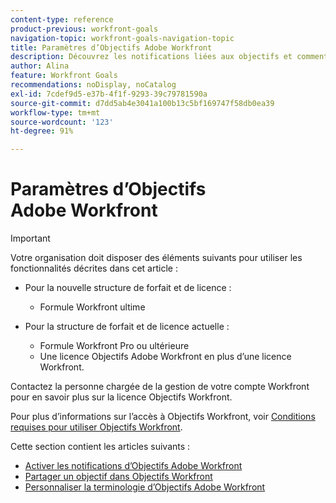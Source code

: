 ```yaml
---
content-type: reference
product-previous: workfront-goals
navigation-topic: workfront-goals-navigation-topic
title: Paramètres d’Objectifs Adobe Workfront
description: Découvrez les notifications liées aux objectifs et comment partager un objectif dans Objectifs Adobe Workfront dans les articles suivants.
author: Alina
feature: Workfront Goals
recommendations: noDisplay, noCatalog
exl-id: 7cdef9d5-e37b-4f1f-9293-39c79781590a
source-git-commit: d7dd5ab4e3041a100b13c5bf169747f58db0ea39
workflow-type: tm+mt
source-wordcount: '123'
ht-degree: 91%

---
```


# Paramètres d’Objectifs Adobe Workfront

>[!IMPORTANT]
>
>Votre organisation doit disposer des éléments suivants pour utiliser les fonctionnalités décrites dans cet article :
>
>* Pour la nouvelle structure de forfait et de licence :
>
>   * Formule Workfront ultime
>    
>* Pour la structure de forfait et de licence actuelle :
>
>   * Formule Workfront Pro ou ultérieure
>   * Une licence Objectifs Adobe Workfront en plus d’une licence Workfront.
>
>Contactez la personne chargée de la gestion de votre compte Workfront pour en savoir plus sur la licence Objectifs Workfront.
> 
>Pour plus d’informations sur l’accès à Objectifs Workfront, voir [Conditions requises pour utiliser Objectifs Workfront](/help/quicksilver/workfront-goals/goal-management/access-needed-for-wf-goals.md).

Cette section contient les articles suivants :

* [Activer les notifications d’Objectifs Adobe Workfront](../../workfront-goals/workfront-goals-settings/wf-goals-notifications.md)
* [Partager un objectif dans Objectifs Workfront](../../workfront-goals/workfront-goals-settings/share-a-goal.md)
* [Personnaliser la terminologie d’Objectifs Adobe Workfront](../workfront-goals-settings/customize-wf-goals-terminology.md)
